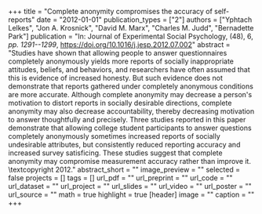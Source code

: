 +++
title = "Complete anonymity compromises the accuracy of self-reports"
date = "2012-01-01"
publication_types = ["2"]
authors = ["Yphtach Lelkes", "Jon A. Krosnick", "David M. Marx", "Charles M. Judd", "Bernadette Park"]
publication = "In: Journal of Experimental Social Psychology, (48), 6, _pp. 1291--1299_, https://doi.org/10.1016/j.jesp.2012.07.002"
abstract = "Studies have shown that allowing people to answer questionnaires completely anonymously yields more reports of socially inappropriate attitudes, beliefs, and behaviors, and researchers have often assumed that this is evidence of increased honesty. But such evidence does not demonstrate that reports gathered under completely anonymous conditions are more accurate. Although complete anonymity may decrease a person's motivation to distort reports in socially desirable directions, complete anonymity may also decrease accountability, thereby decreasing motivation to answer thoughtfully and precisely. Three studies reported in this paper demonstrate that allowing college student participants to answer questions completely anonymously sometimes increased reports of socially undesirable attributes, but consistently reduced reporting accuracy and increased survey satisficing. These studies suggest that complete anonymity may compromise measurement accuracy rather than improve it. \\textcopyright 2012."
abstract_short = ""
image_preview = ""
selected = false
projects = []
tags = []
url_pdf = ""
url_preprint = ""
url_code = ""
url_dataset = ""
url_project = ""
url_slides = ""
url_video = ""
url_poster = ""
url_source = ""
math = true
highlight = true
[header]
image = ""
caption = ""
+++
